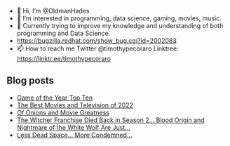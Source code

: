 - 👋 Hi, I’m @OldmanHades
- 👀 I’m interested in programming, data science, gaming, movies, music.
- 🌱 Currently trying to improve my knowledge and understanding of both programming and Data Science.
- https://bugzilla.redhat.com/show_bug.cgi?id=2002083
- 📫 How to reach me Twitter @timothypecoraro
Linktree: https://linktr.ee/timothypecoraro

## Blog posts
<!-- BLOG-POST-LIST:START -->
- [Game of the Year Top Ten](https://medium.com/@timothypecoraro/game-of-the-year-top-ten-3602769b245d?source=rss-5097f5c9b801------2)
- [The Best Movies and Television of 2022](https://medium.com/@timothypecoraro/the-best-movies-and-television-of-2022-1266cbf4d9cc?source=rss-5097f5c9b801------2)
- [Of Onions and Movie Greatness](https://medium.com/@timothypecoraro/of-onions-and-movie-greatness-6946f4686494?source=rss-5097f5c9b801------2)
- [The Witcher Franchise Died Back in Season 2… Blood Origin and Nightmare of the White Wolf Are Just…](https://medium.com/@timothypecoraro/the-witcher-franchise-died-back-in-season-2-blood-origin-and-nightmare-of-the-white-wolf-are-just-fee9c89651df?source=rss-5097f5c9b801------2)
- [Less Dead Space… More Condemned…](https://medium.com/@timothypecoraro/less-dead-space-more-condemned-cc024a21d81b?source=rss-5097f5c9b801------2)
<!-- BLOG-POST-LIST:END -->
